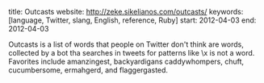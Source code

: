 title: Outcasts
website: http://zeke.sikelianos.com/outcasts/
keywords: [language, Twitter, slang, English, reference, Ruby]
start: 2012-04-03
end: 2012-04-03

Outcasts is a list of words that people on Twitter don't think are words, collected by a bot tha searches in tweets for patterns like \x is not a word\. Favorites include amanzingest, backyardigans caddywhompers, chuft, cucumbersome, ermahgerd, and flaggergasted.
